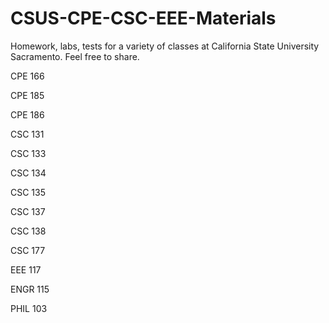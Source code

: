 # CSUS-CPE-CSC-EEE-Materials
Homework, labs, tests for a variety of classes at California State University Sacramento. Feel free to share. 

CPE 166

CPE 185

CPE 186

CSC 131

CSC 133

CSC 134

CSC 135

CSC 137

CSC 138

CSC 177

EEE 117

ENGR 115

PHIL 103


